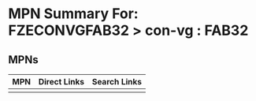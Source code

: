 



# MPN Summary For: FZECONVGFAB32 > con-vg : FAB32

## MPNs
  

|MPN|Direct Links|Search Links|
| :--- | :--- | :--- |
||||

